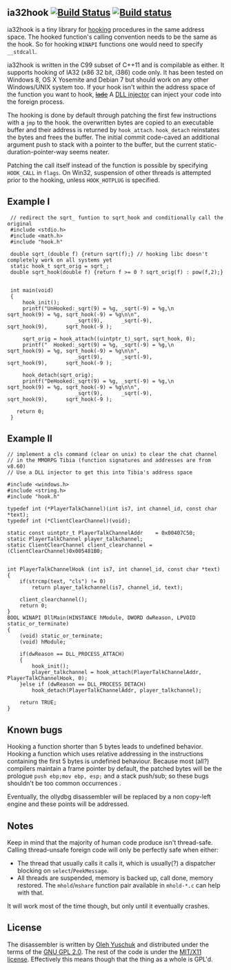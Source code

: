 ## ia32hook [![Build Status](https://travis-ci.org/a3f/ia32hook.svg?branch=master)](https://travis-ci.org/a3f/ia32hook) [![Build status](https://ci.appveyor.com/api/projects/status/nee950dy8ub5a0sw/branch/master?svg=true)](https://ci.appveyor.com/project/a3f/ia32hook/branch/master)

ia32hook is a tiny library for [hooking][] procedures in the same address space. The hooked function's calling convention needs to be the same as the hook. So for hooking `WINAPI` functions one would need to specify `__stdcall`.

ia32hook is written in the C99 subset of C++11 and is compilable as either. It supports hooking of IA32 (x86 32 bit, i386) code only. It has been tested on Windows 8, OS X Yosemite and Debian 7 but should work on any other Windows/UNIX system too. If your hook isn't within the address space of the function you want to hook, <s>[lade][]</s> A [DLL injector][] can inject your code into the foreign process.

The hooking is done  by default through patching the first few instructions with a `jmp` to the hook. the overwritten bytes are copied to an executable buffer and their address is returned by `hook_attach`. `hook_detach` reinstates the bytes and frees the buffer. The initial commit code-caved an additional argument push to stack with a pointer to the buffer, but the current static-duration-pointer-way seems neater.

Patching the call itself instead of the function is possible by specifying `HOOK_CALL` in `flags`. On Win32, suspension of other threads is attempted prior to the hooking, unless `HOOK_HOTPLUG` is specified.

## Example I
	 // redirect the sqrt_ funtion to sqrt_hook and conditionally call the original
	 #include <stdio.h>
	 #include <math.h>	
	 #include "hook.h"
	
	 double sqrt_(double f) {return sqrt(f);} // hooking libc doesn't completely work on all systems yet
	 static hook_t sqrt_orig = sqrt_;
	 double sqrt_hook(double f) {return f >= 0 ? sqrt_orig(f) : pow(f,2);}
	   
	
	 int main(void)
	 {
		 hook_init();
	     printf("UnHooked:_sqrt(9) = %g, _sqrt(-9) = %g,\n         sqrt_hook(9) = %g, sqrt_hook(-9) = %g\n\n", 
						  _sqrt(9),		 _sqrt(-9),		  		   sqrt_hook(9),	  sqrt_hook(-9 );
	
	     sqrt_orig = hook_attach((uintptr_t)_sqrt, sqrt_hook, 0);
	     printf("  Hooked:_sqrt(9) = %g, _sqrt(-9) = %g,\n         sqrt_hook(9) = %g, sqrt_hook(-9) = %g\n\n", 
						  _sqrt(9),		 _sqrt(-9),		  		   sqrt_hook(9),	  sqrt_hook(-9 );
	
	     hook_detach(sqrt_orig);	
	     printf("DeHooked:_sqrt(9) = %g, _sqrt(-9) = %g,\n         sqrt_hook(9) = %g, sqrt_hook(-9) = %g\n\n", 
						  _sqrt(9),		 _sqrt(-9),		  		   sqrt_hook(9),	  sqrt_hook(-9 );
	
	   return 0;
	 }  

## Example II
	// implement a cls command (clear on unix) to clear the chat channel
	// in the MMORPG Tibia (function signatures and addresses are from v8.60)
	// Use a DLL injector to get this into Tibia's address space

	#include <windows.h>
	#include <string.h>
	#include "hook.h"

	typedef int (*PlayerTalkChannel)(int is7, int channel_id, const char *text);
	typedef int (*ClientClearChannel)(void);

	static const uintptr_t PlayerTalkChannelAddr 	= 0x00407C50;
	static PlayerTalkChannel player_talkchannel;
	static ClientClearChannel client_clearchannel = (ClientClearChannel)0x005481B0;

	
	int PlayerTalkChannelHook (int is7, int channel_id, const char *text)
	{
		if(strcmp(text, "cls") != 0)
			return player_talkchannel(is7, channel_id, text);

		client_clearchannel();
		return 0;
	}
	BOOL WINAPI DllMain(HINSTANCE hModule, DWORD dwReason, LPVOID static_or_terminate)
	{
		(void) static_or_terminate;
		(void) hModule;
		
		if(dwReason == DLL_PROCESS_ATTACH)
		{
			hook_init();
			player_talkchannel = hook_attach(PlayerTalkChannelAddr, PlayerTalkChannelHook, 0);
		}else if (dwReason == DLL_PROCESS_DETACH)
			hook_detach(PlayerTalkChannelAddr, player_talkchannel);

		return TRUE;
	}
	
## Known bugs
Hooking a function shorter than 5 bytes leads to undefined behavior. Hooking a function which uses relative addressing in the instructions containing the first 5 bytes is undefined behaviour. Because most (all?) compilers maintain a frame pointer by default, the patched bytes will be the prologue `push ebp;mov ebp, esp;` and a stack push/sub; so these bugs shouldn't be too common occurrences .

Eventually, the ollydbg disassembler will be replaced by a non copy-left engine and these points will be addressed.

## Notes
Keep in mind that the majority of human code produce isn't thread-safe. Calling thread-unsafe foreign code will only be perfectly safe when either:
* The thread that usually calls it calls it, which is usually(?) a dispatcher blocking on `select`/`PeekMessage`.
* All threads are suspended, memory is backed up, call done, memory restored. The `mhold`/`mshare` function pair available in `mhold-*.c` can help with that.

It will work most of the time though, but only until it eventually crashes.

## License
The disassembler is written by [Oleh Yuschuk][] and distributed under the terms of the [GNU GPL 2.0][]. The rest of the code is under the [MIT/X11 license][]. Effectively this means though that the thing as a whole is GPL'd.

[lade]: https://github.com/a3f/lade
[hooking]: https://en.wikipedia.org/wiki/Hooking
[DLL injector]: https://en.wikipedia.org/wiki/DLL_injection
[Oleh Yuschuk]: http://www.ollydbg.de/
[GNU GPL 2.0]: https://www.gnu.org/licenses/gpl-2.0.html
[MIT/X11 license]: https://github.com/a3f/ia32hook/blob/master/LICENSE

